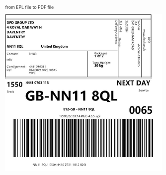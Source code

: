 from EPL file to PDF file

![demo](https://github.com/mangyulin/epl2pdf/blob/main/%25NN118QL15504441076311812826.jpg "示例")
